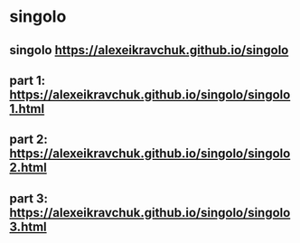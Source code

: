 # singolo
## singolo https://alexeikravchuk.github.io/singolo

## part 1: https://alexeikravchuk.github.io/singolo/singolo1.html
## part 2: https://alexeikravchuk.github.io/singolo/singolo2.html
## part 3: https://alexeikravchuk.github.io/singolo/singolo3.html
